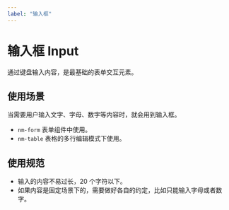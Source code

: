 ```yaml
---
label: "输入框"
---
```


# 输入框 Input

通过键盘输入内容，是最基础的表单交互元素。

## 使用场景

当需要用户输入文字、字母、数字等内容时，就会用到输入框。

-   `nm-form` 表单组件中使用。
-   `nm-table` 表格的多行编辑模式下使用。

## 使用规范

-   输入的内容不易过长，20 个字符以下。
-   如果内容是固定场景下的，需要做好各自的约定，比如只能输入字母或者数字。
